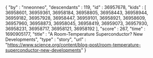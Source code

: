 {
  "by" : "nneonneo",
  "descendants" : 119,
  "id" : 36957678,
  "kids" : [ 36958601, 36959361, 36958184, 36958805, 36958443, 36958944, 36959182, 36957928, 36958447, 36959101, 36958921, 36958609, 36957960, 36958873, 36958045, 36958419, 36959073, 36957930, 36958231, 36958717, 36958121, 36958192 ],
  "score" : 267,
  "time" : 1690905177,
  "title" : "A Room-Temperature Superconductor? New Developments",
  "type" : "story",
  "url" : "https://www.science.org/content/blog-post/room-temperature-superconductor-new-developments"
}
